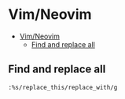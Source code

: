# Vim/Neovim
<!--ts-->
* [Vim/Neovim](vim.md#vimneovim)
   * [Find and replace all](vim.md#find-and-replace-all)

<!-- Added by: runner, at: Fri Jul 16 11:54:13 UTC 2021 -->

<!--te-->

## Find and replace all
```vim
:%s/replace_this/replace_with/g
```
